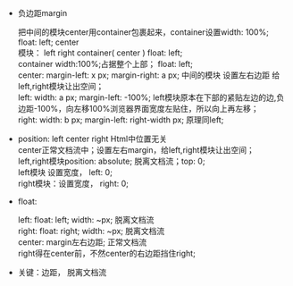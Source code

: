 + 负边距margin
        <div id="container">
          <div id="center"></div>
        </div>
        <div id="left"></div>
        <div id="right"></div>

  把中间的模块center用container包裹起来，container设置width: 100%; float: left; center<br/>
  模块： left right container( center ) float: left;<br/>
  container width:100%;占据整个上部； float: left;<br/>
  center: margin-left: x px; margin-right: a px; 中间的模块 设置左右边距 给left,right模块让出空间；<br/>
  left: width: a px; margin-left: -100%; left模块原本在下部的紧贴左边的边,负边距-100%，向左移100%浏览器界面宽度左贴住，所以向上再左移；<br/>
  right: width: b px; margin-left: right-width px; 原理同left;<br/>

+ position:
  left center right Html中位置无关<br/>
  center正常文档流中；设置左右margin，给left,right模块让出空间；<br/>
  left,right模块position: absolute; 脱离文档流；top: 0; <br/>
  left模块 设置宽度， left: 0;<br/>
  right模块：设置宽度， right: 0;<br/>


+ float:
       <div id="left"></div>
       <div id="right"></div>
       <div id="center"></div>

  left: float: left; width: ~px; 脱离文档流<br/>
  right: float: right; width: ~px; 脱离文档流<br/>
  center: margin左右边距; 正常文档流<br/>
  right得在center前，不然center的右边距挡住right;<br/>

+ 关键：边距， 脱离文档流